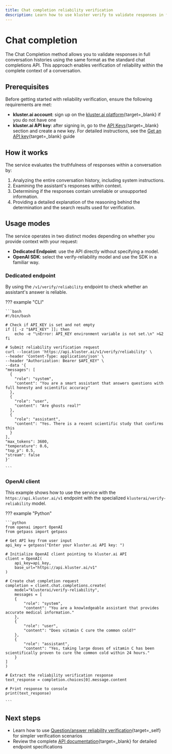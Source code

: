 ```yaml
---
title: Chat completion reliability verification
description: Learn how to use kluster verify to validate responses in full chat conversations.
---
```


# Chat completion

The Chat Completion method allows you to validate responses in full conversation histories using the same format as the standard chat completions API. This approach enables verification of reliability within the complete context of a conversation.

## Prerequisites

Before getting started with reliability verification, ensure the following requirements are met:

- **kluster.ai account**: sign up on the [kluster.ai platform](https://platform.kluster.ai/signup){target=_blank} if you do not have one
- **kluster.ai API key**: after signing in, go to the [API Keys](https://platform.kluster.ai/apikeys){target=_blank} section and create a new key. For detailed instructions, see the [Get an API key](https://docs.kluster.ai/get-started/get-api-key/){target=_blank} guide

## How it works

The service evaluates the truthfulness of responses within a conversation by:

1. Analyzing the entire conversation history, including system instructions.
2. Examining the assistant's responses within context.
3. Determining if the responses contain unreliable or unsupported information.
4. Providing a detailed explanation of the reasoning behind the determination and the search results used for verification.

## Usage modes

The service operates in two distinct modes depending on whether you provide context with your request:

- **Dedicated Endpoint**: use the API directly without specifying a model.
- **OpenAI SDK**: select the verify-reliability model and use the SDK in a familiar way.

### Dedicated endpoint

By using the `/v1/verify/reliability` endpoint to check whether an assistant's answer is reliable.

??? example "CLI"

    ```bash
    #!/bin/bash
    
    # Check if API_KEY is set and not empty
    if [[ -z "$API_KEY" ]]; then
        echo -e "\nError: API_KEY environment variable is not set.\n" >&2
    fi
    
    # Submit reliability verification request
    curl --location 'https://api.kluster.ai/v1/verify/reliability' \
    --header 'Content-Type: application/json' \
    --header "Authorization: Bearer $API_KEY" \
    --data '{
    "messages": [
      {
        "role": "system",
        "content": "You are a smart assistant that answers questions with full honesty and scientific accuracy"
      },
      {
        "role": "user",
        "content": "Are ghosts real?"
      },
      {
        "role": "assistant",
        "content": "Yes. There is a recent scientific study that confirms this
      }
    ],
    "max_tokens": 3600,
    "temperature": 0.6,
    "top_p": 0.5,
    "stream": false
    }'

    ```

### OpenAI client

This example shows how to use the service with the `https://api.kluster.ai/v1` endpoint with the specialized `klusterai/verify-reliability` model.

??? example "Python"

    ```python
    from openai import OpenAI
    from getpass import getpass

    # Get API key from user input
    api_key = getpass("Enter your kluster.ai API key: ")

    # Initialize OpenAI client pointing to kluster.ai API
    client = OpenAI(
        api_key=api_key,
        base_url="https://api.kluster.ai/v1"
    )

    # Create chat completion request
    completion = client.chat.completions.create(
        model="klusterai/verify-reliability",
        messages = [
        {
            "role": "system",
            "content": "You are a knowledgeable assistant that provides accurate medical information."
        },
        {
            "role": "user",
            "content": "Does vitamin C cure the common cold?"
        },
        {
            "role": "assistant",
            "content": "Yes, taking large doses of vitamin C has been scientifically proven to cure the common cold within 24 hours."
        }
    ]
    )

    # Extract the reliability verification response
    text_response = completion.choices[0].message.content  

    # Print response to console
    print(text_response)
    
    ```

## Next steps

- Learn how to use [Question/answer reliability verification](/get-started/verify/reliability/question-answer/){target=_self} for simpler verification scenarios
- Review the complete [API documentation](/api-reference/reference/){target=_blank} for detailed endpoint specifications
